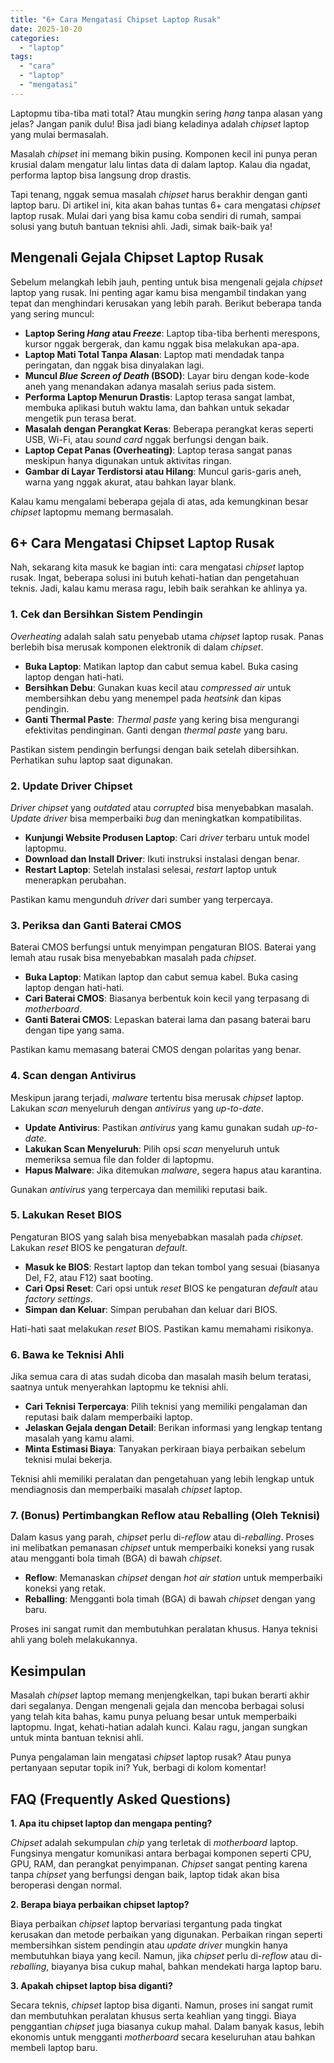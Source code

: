 ```yaml
---
title: "6+ Cara Mengatasi Chipset Laptop Rusak"
date: 2025-10-20
categories: 
  - "laptop"
tags: 
  - "cara"
  - "laptop"
  - "mengatasi"
---
```


Laptopmu tiba-tiba mati total? Atau mungkin sering _hang_ tanpa alasan yang jelas? Jangan panik dulu! Bisa jadi biang keladinya adalah _chipset_ laptop yang mulai bermasalah.

Masalah _chipset_ ini memang bikin pusing. Komponen kecil ini punya peran krusial dalam mengatur lalu lintas data di dalam laptop. Kalau dia ngadat, performa laptop bisa langsung drop drastis.

Tapi tenang, nggak semua masalah _chipset_ harus berakhir dengan ganti laptop baru. Di artikel ini, kita akan bahas tuntas 6+ cara mengatasi _chipset_ laptop rusak. Mulai dari yang bisa kamu coba sendiri di rumah, sampai solusi yang butuh bantuan teknisi ahli. Jadi, simak baik-baik ya!

## Mengenali Gejala Chipset Laptop Rusak

Sebelum melangkah lebih jauh, penting untuk bisa mengenali gejala _chipset_ laptop yang rusak. Ini penting agar kamu bisa mengambil tindakan yang tepat dan menghindari kerusakan yang lebih parah. Berikut beberapa tanda yang sering muncul:

- **Laptop Sering _Hang_ atau _Freeze_**: Laptop tiba-tiba berhenti merespons, kursor nggak bergerak, dan kamu nggak bisa melakukan apa-apa.
- **Laptop Mati Total Tanpa Alasan**: Laptop mati mendadak tanpa peringatan, dan nggak bisa dinyalakan lagi.
- **Muncul _Blue Screen of Death_ (BSOD)**: Layar biru dengan kode-kode aneh yang menandakan adanya masalah serius pada sistem.
- **Performa Laptop Menurun Drastis**: Laptop terasa sangat lambat, membuka aplikasi butuh waktu lama, dan bahkan untuk sekadar mengetik pun terasa berat.
- **Masalah dengan Perangkat Keras**: Beberapa perangkat keras seperti USB, Wi-Fi, atau _sound card_ nggak berfungsi dengan baik.
- **Laptop Cepat Panas (Overheating)**: Laptop terasa sangat panas meskipun hanya digunakan untuk aktivitas ringan.
- **Gambar di Layar Terdistorsi atau Hilang**: Muncul garis-garis aneh, warna yang nggak akurat, atau bahkan layar blank.

Kalau kamu mengalami beberapa gejala di atas, ada kemungkinan besar _chipset_ laptopmu memang bermasalah.

## 6+ Cara Mengatasi Chipset Laptop Rusak

Nah, sekarang kita masuk ke bagian inti: cara mengatasi _chipset_ laptop rusak. Ingat, beberapa solusi ini butuh kehati-hatian dan pengetahuan teknis. Jadi, kalau kamu merasa ragu, lebih baik serahkan ke ahlinya ya.

### 1\. Cek dan Bersihkan Sistem Pendingin

_Overheating_ adalah salah satu penyebab utama _chipset_ laptop rusak. Panas berlebih bisa merusak komponen elektronik di dalam _chipset_.

- **Buka Laptop**: Matikan laptop dan cabut semua kabel. Buka casing laptop dengan hati-hati.
- **Bersihkan Debu**: Gunakan kuas kecil atau _compressed air_ untuk membersihkan debu yang menempel pada _heatsink_ dan kipas pendingin.
- **Ganti Thermal Paste**: _Thermal paste_ yang kering bisa mengurangi efektivitas pendinginan. Ganti dengan _thermal paste_ yang baru.

Pastikan sistem pendingin berfungsi dengan baik setelah dibersihkan. Perhatikan suhu laptop saat digunakan.

### 2\. Update Driver Chipset

_Driver chipset_ yang _outdated_ atau _corrupted_ bisa menyebabkan masalah. _Update driver_ bisa memperbaiki _bug_ dan meningkatkan kompatibilitas.

- **Kunjungi Website Produsen Laptop**: Cari _driver_ terbaru untuk model laptopmu.
- **Download dan Install Driver**: Ikuti instruksi instalasi dengan benar.
- **Restart Laptop**: Setelah instalasi selesai, _restart_ laptop untuk menerapkan perubahan.

Pastikan kamu mengunduh _driver_ dari sumber yang terpercaya.

### 3\. Periksa dan Ganti Baterai CMOS

Baterai CMOS berfungsi untuk menyimpan pengaturan BIOS. Baterai yang lemah atau rusak bisa menyebabkan masalah pada _chipset_.

- **Buka Laptop**: Matikan laptop dan cabut semua kabel. Buka casing laptop dengan hati-hati.
- **Cari Baterai CMOS**: Biasanya berbentuk koin kecil yang terpasang di _motherboard_.
- **Ganti Baterai CMOS**: Lepaskan baterai lama dan pasang baterai baru dengan tipe yang sama.

Pastikan kamu memasang baterai CMOS dengan polaritas yang benar.

### 4\. Scan dengan Antivirus

Meskipun jarang terjadi, _malware_ tertentu bisa merusak _chipset_ laptop. Lakukan _scan_ menyeluruh dengan _antivirus_ yang _up-to-date_.

- **Update Antivirus**: Pastikan _antivirus_ yang kamu gunakan sudah _up-to-date_.
- **Lakukan Scan Menyeluruh**: Pilih opsi _scan_ menyeluruh untuk memeriksa semua file dan folder di laptopmu.
- **Hapus Malware**: Jika ditemukan _malware_, segera hapus atau karantina.

Gunakan _antivirus_ yang terpercaya dan memiliki reputasi baik.

### 5\. Lakukan Reset BIOS

Pengaturan BIOS yang salah bisa menyebabkan masalah pada _chipset_. Lakukan _reset_ BIOS ke pengaturan _default_.

- **Masuk ke BIOS**: Restart laptop dan tekan tombol yang sesuai (biasanya Del, F2, atau F12) saat booting.
- **Cari Opsi Reset**: Cari opsi untuk _reset_ BIOS ke pengaturan _default_ atau _factory settings_.
- **Simpan dan Keluar**: Simpan perubahan dan keluar dari BIOS.

Hati-hati saat melakukan _reset_ BIOS. Pastikan kamu memahami risikonya.

### 6\. Bawa ke Teknisi Ahli

Jika semua cara di atas sudah dicoba dan masalah masih belum teratasi, saatnya untuk menyerahkan laptopmu ke teknisi ahli.

- **Cari Teknisi Terpercaya**: Pilih teknisi yang memiliki pengalaman dan reputasi baik dalam memperbaiki laptop.
- **Jelaskan Gejala dengan Detail**: Berikan informasi yang lengkap tentang masalah yang kamu alami.
- **Minta Estimasi Biaya**: Tanyakan perkiraan biaya perbaikan sebelum teknisi mulai bekerja.

Teknisi ahli memiliki peralatan dan pengetahuan yang lebih lengkap untuk mendiagnosis dan memperbaiki masalah _chipset_ laptop.

### 7\. (Bonus) Pertimbangkan Reflow atau Reballing (Oleh Teknisi)

Dalam kasus yang parah, _chipset_ perlu di-_reflow_ atau di-_reballing_. Proses ini melibatkan pemanasan _chipset_ untuk memperbaiki koneksi yang rusak atau mengganti bola timah (BGA) di bawah _chipset_.

- **Reflow**: Memanaskan _chipset_ dengan _hot air station_ untuk memperbaiki koneksi yang retak.
- **Reballing**: Mengganti bola timah (BGA) di bawah _chipset_ dengan yang baru.

Proses ini sangat rumit dan membutuhkan peralatan khusus. Hanya teknisi ahli yang boleh melakukannya.

## Kesimpulan

Masalah _chipset_ laptop memang menjengkelkan, tapi bukan berarti akhir dari segalanya. Dengan mengenali gejala dan mencoba berbagai solusi yang telah kita bahas, kamu punya peluang besar untuk memperbaiki laptopmu. Ingat, kehati-hatian adalah kunci. Kalau ragu, jangan sungkan untuk minta bantuan teknisi ahli.

Punya pengalaman lain mengatasi _chipset_ laptop rusak? Atau punya pertanyaan seputar topik ini? Yuk, berbagi di kolom komentar!

## FAQ (Frequently Asked Questions)

**1\. Apa itu chipset laptop dan mengapa penting?**

_Chipset_ adalah sekumpulan _chip_ yang terletak di _motherboard_ laptop. Fungsinya mengatur komunikasi antara berbagai komponen seperti CPU, GPU, RAM, dan perangkat penyimpanan. _Chipset_ sangat penting karena tanpa _chipset_ yang berfungsi dengan baik, laptop tidak akan bisa beroperasi dengan normal.

**2\. Berapa biaya perbaikan chipset laptop?**

Biaya perbaikan _chipset_ laptop bervariasi tergantung pada tingkat kerusakan dan metode perbaikan yang digunakan. Perbaikan ringan seperti membersihkan sistem pendingin atau _update driver_ mungkin hanya membutuhkan biaya yang kecil. Namun, jika _chipset_ perlu di-_reflow_ atau di-_reballing_, biayanya bisa cukup mahal, bahkan mendekati harga laptop baru.

**3\. Apakah chipset laptop bisa diganti?**

Secara teknis, _chipset_ laptop bisa diganti. Namun, proses ini sangat rumit dan membutuhkan peralatan khusus serta keahlian yang tinggi. Biaya penggantian _chipset_ juga biasanya cukup mahal. Dalam banyak kasus, lebih ekonomis untuk mengganti _motherboard_ secara keseluruhan atau bahkan membeli laptop baru.
